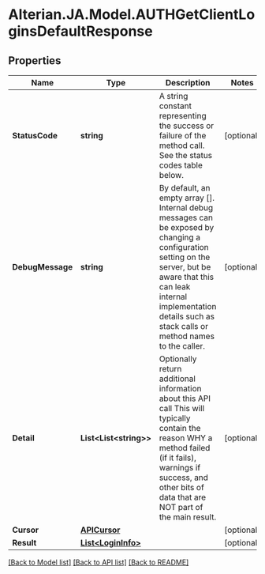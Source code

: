 # Alterian.JA.Model.AUTHGetClientLoginsDefaultResponse

## Properties

Name | Type | Description | Notes
------------ | ------------- | ------------- | -------------
**StatusCode** | **string** | A string constant representing the success or failure of the method call. See the status codes table below. | [optional] 
**DebugMessage** | **string** | By default, an empty array []. Internal debug messages can be exposed by changing a configuration setting on the server, but be aware that this can leak internal implementation details such as stack calls or method names to the caller. | [optional] 
**Detail** | **List&lt;List&lt;string&gt;&gt;** | Optionally return additional information about this API call             This will typically contain the reason WHY a method failed (if it fails), warnings if success, and other bits of data that             are NOT part of the main result. | [optional] 
**Cursor** | [**APICursor**](APICursor.md) |  | [optional] 
**Result** | [**List&lt;LoginInfo&gt;**](LoginInfo.md) |  | [optional] 

[[Back to Model list]](../README.md#documentation-for-models) [[Back to API list]](../README.md#documentation-for-api-endpoints) [[Back to README]](../README.md)

